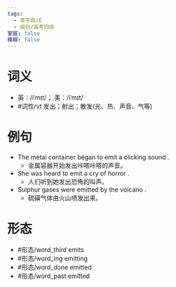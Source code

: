```yaml
---
tags:
  - 首字母/E
  - 级别/高考四级
掌握: false
模糊: false
---
```

# 词义
- 英：/iˈmɪt/； 美：/iˈmɪt/
- #词性/vt  发出；射出；散发(光、热、声音、气等)
# 例句
- The metal container began to emit a clicking sound .
	- 金属容器开始发出咔嗒咔嗒的声音。
- She was heard to emit a cry of horror .
	- 人们听到她发出恐怖的叫声。
- Sulphur gases were emitted by the volcano .
	- 硫磺气体由火山喷发出来。
# 形态
- #形态/word_third emits
- #形态/word_ing emitting
- #形态/word_done emitted
- #形态/word_past emitted
